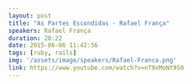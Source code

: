 ```yaml
---
layout: post
title: "As Partes Escondidas - Rafael França"
speakers: Rafael França
duration: 28:22
date: 2015-06-06 11:42:56
tags: [ruby, rails]
img: '/assets/image/speakers/Rafael-Franca.png'
link: https://www.youtube.com/watch?v=nT9xMoNt9S0
---
```

